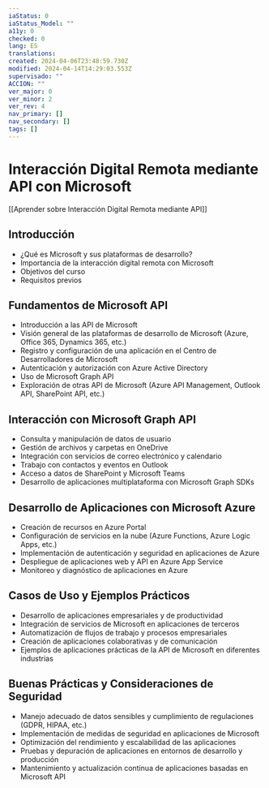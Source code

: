 ```yaml
---
iaStatus: 0
iaStatus_Model: ""
a11y: 0
checked: 0
lang: ES
translations: 
created: 2024-04-06T23:48:59.730Z
modified: 2024-04-14T14:29:03.553Z
supervisado: ""
ACCION: ""
ver_major: 0
ver_minor: 2
ver_rev: 4
nav_primary: []
nav_secondary: []
tags: []
---
```

# Interacción Digital Remota mediante API con Microsoft

[[Aprender sobre Interacción Digital Remota mediante API]]

## Introducción
- ¿Qué es Microsoft y sus plataformas de desarrollo?
- Importancia de la interacción digital remota con Microsoft
- Objetivos del curso
- Requisitos previos

## Fundamentos de Microsoft API
- Introducción a las API de Microsoft
- Visión general de las plataformas de desarrollo de Microsoft (Azure, Office 365, Dynamics 365, etc.)
- Registro y configuración de una aplicación en el Centro de Desarrolladores de Microsoft
- Autenticación y autorización con Azure Active Directory
- Uso de Microsoft Graph API
- Exploración de otras API de Microsoft (Azure API Management, Outlook API, SharePoint API, etc.)

## Interacción con Microsoft Graph API
- Consulta y manipulación de datos de usuario
- Gestión de archivos y carpetas en OneDrive
- Integración con servicios de correo electrónico y calendario
- Trabajo con contactos y eventos en Outlook
- Acceso a datos de SharePoint y Microsoft Teams
- Desarrollo de aplicaciones multiplataforma con Microsoft Graph SDKs

## Desarrollo de Aplicaciones con Microsoft Azure
- Creación de recursos en Azure Portal
- Configuración de servicios en la nube (Azure Functions, Azure Logic Apps, etc.)
- Implementación de autenticación y seguridad en aplicaciones de Azure
- Despliegue de aplicaciones web y API en Azure App Service
- Monitoreo y diagnóstico de aplicaciones en Azure

## Casos de Uso y Ejemplos Prácticos
- Desarrollo de aplicaciones empresariales y de productividad
- Integración de servicios de Microsoft en aplicaciones de terceros
- Automatización de flujos de trabajo y procesos empresariales
- Creación de aplicaciones colaborativas y de comunicación
- Ejemplos de aplicaciones prácticas de la API de Microsoft en diferentes industrias

## Buenas Prácticas y Consideraciones de Seguridad
- Manejo adecuado de datos sensibles y cumplimiento de regulaciones (GDPR, HIPAA, etc.)
- Implementación de medidas de seguridad en aplicaciones de Microsoft
- Optimización del rendimiento y escalabilidad de las aplicaciones
- Pruebas y depuración de aplicaciones en entornos de desarrollo y producción
- Mantenimiento y actualización continua de aplicaciones basadas en Microsoft API

